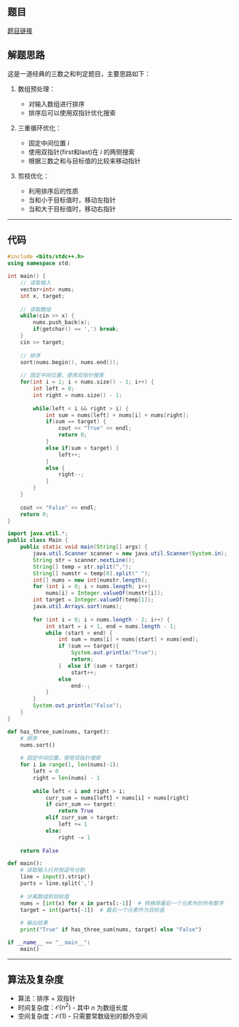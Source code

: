 ## 题目
[题目链接](https://www.nowcoder.com/practice/b69c933c28164cbd8852820c16556a84?tpId=182&tqId=362284&sourceUrl=/exam/oj&channenl=wgithub&fromPut=wgithub)

## 解题思路

这是一道经典的三数之和判定题目，主要思路如下：

1. 数组预处理：
   - 对输入数组进行排序
   - 排序后可以使用双指针优化搜索

2. 三重循环优化：
   - 固定中间位置 $i$
   - 使用双指针(first和last)在 $i$ 的两侧搜索
   - 根据三数之和与目标值的比较来移动指针

3. 剪枝优化：
   - 利用排序后的性质
   - 当和小于目标值时，移动左指针
   - 当和大于目标值时，移动右指针

---

## 代码

```cpp []
#include <bits/stdc++.h>
using namespace std;

int main() {
    // 读取输入
    vector<int> nums;
    int x, target;
    
    // 读取数组
    while(cin >> x) {
        nums.push_back(x);
        if(getchar() == ',') break;
    }
    cin >> target;
    
    // 排序
    sort(nums.begin(), nums.end());
    
    // 固定中间位置，使用双指针搜索
    for(int i = 1; i < nums.size() - 1; i++) {
        int left = 0;
        int right = nums.size() - 1;
        
        while(left < i && right > i) {
            int sum = nums[left] + nums[i] + nums[right];
            if(sum == target) {
                cout << "True" << endl;
                return 0;
            }
            else if(sum < target) {
                left++;
            }
            else {
                right--;
            }
        }
    }
    
    cout << "False" << endl;
    return 0;
}
```

```java []
import java.util.*;
public class Main {
    public static void main(String[] args) {
        java.util.Scanner scanner = new java.util.Scanner(System.in);
        String str = scanner.nextLine();
        String[] temp = str.split(",");
        String[] numstr = temp[0].split(" ");
        int[] nums = new int[numstr.length];
        for (int i = 0; i < nums.length; i++)
            nums[i] = Integer.valueOf(numstr[i]);
        int target = Integer.valueOf(temp[1]);
        java.util.Arrays.sort(nums);
          
        for (int i = 0; i < nums.length - 2; i++) {
            int start = i + 1, end = nums.length - 1;
            while (start < end) {
                int sum = nums[i] + nums[start] + nums[end];
                if (sum == target){
                    System.out.println("True");
                    return;
                }  else if (sum < target)
                    start++;
                else
                    end--;
            }
        }
        System.out.println("False");
    }
}
```

```python []
def has_three_sum(nums, target):
    # 排序
    nums.sort()
    
    # 固定中间位置，使用双指针搜索
    for i in range(1, len(nums)-1):
        left = 0
        right = len(nums) - 1
        
        while left < i and right > i:
            curr_sum = nums[left] + nums[i] + nums[right]
            if curr_sum == target:
                return True
            elif curr_sum < target:
                left += 1
            else:
                right -= 1
    
    return False

def main():
    # 读取输入行并按逗号分割
    line = input().strip()
    parts = line.split(',')
    
    # 分离数组和目标值
    nums = [int(x) for x in parts[:-1]]  # 转换除最后一个元素外的所有数字
    target = int(parts[-1])  # 最后一个元素作为目标值
    
    # 输出结果
    print("True" if has_three_sum(nums, target) else "False")

if __name__ == "__main__":
    main()
```

---

## 算法及复杂度
- 算法：排序 + 双指针
- 时间复杂度：$\mathcal{O}(n^2)$ - 其中 $n$ 为数组长度
- 空间复杂度：$\mathcal{O}(1)$ - 只需要常数级别的额外空间